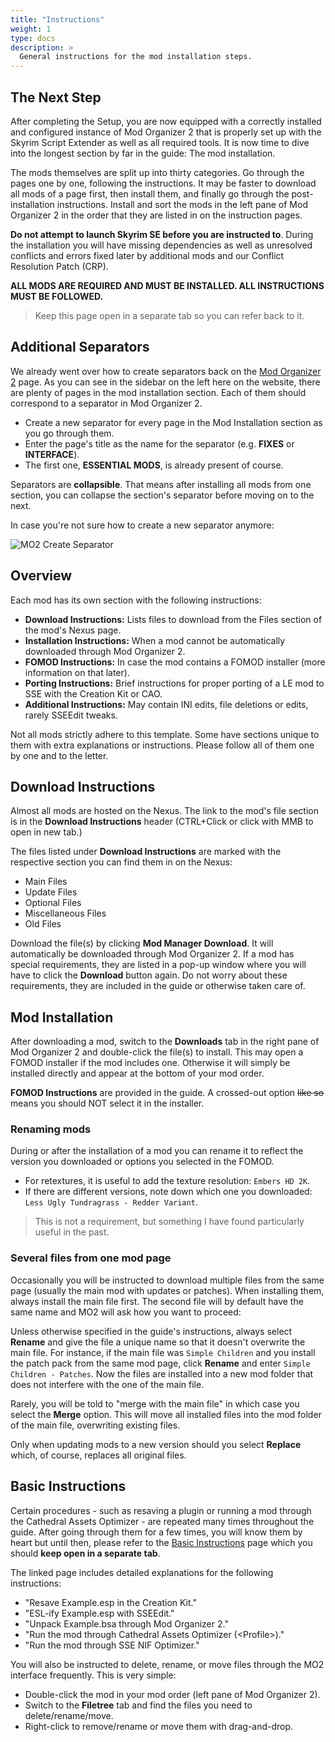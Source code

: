 ```yaml
---
title: "Instructions"
weight: 1
type: docs
description: >
  General instructions for the mod installation steps.
---
```


## The Next Step

After completing the Setup, you are now equipped with a correctly installed and configured instance of Mod Organizer 2 that is properly set up with the Skyrim Script Extender as well as all required tools. It is now time to dive into the longest section by far in the guide: The mod installation.

The mods themselves are split up into thirty categories. Go through the pages one by one, following the instructions. It may be faster to download all mods of a page first, then install them, and finally go through the post-installation instructions. Install  and sort the mods in the left pane of Mod Organizer 2 in the order that they are listed in on the instruction pages.

**Do not attempt to launch Skyrim SE before you are instructed to**. During the installation you will have missing dependencies as well as unresolved conflicts and errors fixed later by additional mods and our Conflict Resolution Patch (CRP).

**ALL MODS ARE REQUIRED AND MUST BE INSTALLED. ALL INSTRUCTIONS MUST BE FOLLOWED.**

> Keep this page open in a separate tab so you can refer back to it.

## Additional Separators

We already went over how to create separators back on the [Mod Organizer 2](/tpf/initial-setup/mod-organizer-2/) page. As you can see in the sidebar on the left here on the website, there are plenty of pages in the mod installation section. Each of them should correspond to a separator in Mod Organizer 2.

- Create a new separator for every page in the Mod Installation section as you go through them.
- Enter the page's title as the name for the separator (e.g. **FIXES** or **INTERFACE**).
- The first one, **ESSENTIAL MODS**, is already present of course.

Separators are **collapsible**. That means after installing all mods from one section, you can collapse the section's separator before moving on to the next.

In case you're not sure how to create a new separator anymore:

![MO2 Create Separator](/Pictures/tpf/initial-setup/mo2-create-separator.png)

## Overview

Each mod has its own section with the following instructions:

- **Download Instructions:** Lists files to download from the Files section of the mod's Nexus page.
- **Installation Instructions:** When a mod cannot be automatically downloaded through Mod Organizer 2.
- **FOMOD Instructions:** In case the mod contains a FOMOD installer (more information on that later).
- **Porting Instructions:** Brief instructions for proper porting of a LE mod to SSE with the Creation Kit or CAO.
- **Additional Instructions:** May contain INI edits, file deletions or edits, rarely SSEEdit tweaks.

Not all mods strictly adhere to this template. Some have sections unique to them with extra explanations or instructions. Please follow all of them one by one and to the letter.

## Download Instructions

Almost all mods are hosted on the Nexus. The link to the mod's file section is in the **Download Instructions** header (CTRL+Click or click with MMB to open in new tab.)

 The files listed under **Download Instructions** are marked with the respective section you can find them in on the Nexus:

  * Main Files
  * Update Files
  * Optional Files
  * Miscellaneous Files
  * Old Files

Download the file(s) by clicking **Mod Manager Download**. It will automatically be downloaded through Mod Organizer 2. If a mod has special requirements, they are listed in a pop-up window where you will have to click the **Download** button again. Do not worry about these requirements, they are included in the guide or otherwise taken care of.

## Mod Installation

After downloading a mod, switch to the **Downloads** tab in the right pane of Mod Organizer 2 and double-click the file(s) to install. This may open a FOMOD installer if the mod includes one. Otherwise it will simply be installed directly and appear at the bottom of your mod order.

**FOMOD Instructions** are provided in the guide. A crossed-out option ~~like so~~ means you should NOT select it in the installer.

### Renaming mods

During or after the installation of a mod you can rename it to reflect the version you downloaded or options you selected in the FOMOD.

- For retextures, it is useful to add the texture resolution: `Embers HD 2K`.
- If there are different versions, note down which one you downloaded: `Less Ugly Tundragrass - Redder Variant`.

> This is not a requirement, but something I have found particularly useful in the past.

### Several files from one mod page

Occasionally you will be instructed to download multiple files from the same page (usually the main mod with updates or patches). When installing them, always install the main file first. The second file will by default have the same name and MO2 will ask how you want to proceed:

Unless otherwise specified in the guide's instructions, always select **Rename** and give the file a unique name so that it doesn't overwrite the main file. For instance, if the main file was `Simple Children` and you install the patch pack from the same mod page, click **Rename** and enter `Simple Children - Patches`. Now the files are installed into a new mod folder that does not interfere with the one of the main file.

Rarely, you will be told to "merge with the main file" in which case you select the **Merge** option. This will move all installed files into the mod folder of the main file, overwriting existing files.

Only when updating mods to a new version should you select **Replace** which, of course, replaces all original files.

## Basic Instructions

Certain procedures - such as resaving a plugin or running a mod through the Cathedral Assets Optimizer - are repeated many times throughout the guide. After going through them for a few times, you will know them by heart but until then, please refer to the [Basic Instructions](/tpf/guide-resources/basic-instructions/) page which you should **keep open in a separate tab**.

The linked page includes detailed explanations for the following instructions:

- "Resave Example.esp in the Creation Kit."
- "ESL-ify Example.esp with SSEEdit."
- "Unpack Example.bsa through Mod Organizer 2."
- "Run the mod through Cathedral Assets Optimizer (\<Profile>)."
- "Run the mod through SSE NIF Optimizer."

You will also be instructed to delete, rename, or move files through the MO2 interface frequently. This is very simple:

- Double-click the mod in your mod order (left pane of Mod Organizer 2).
- Switch to the **Filetree** tab and find the files you need to delete/rename/move.
- Right-click to remove/rename or move them with drag-and-drop.